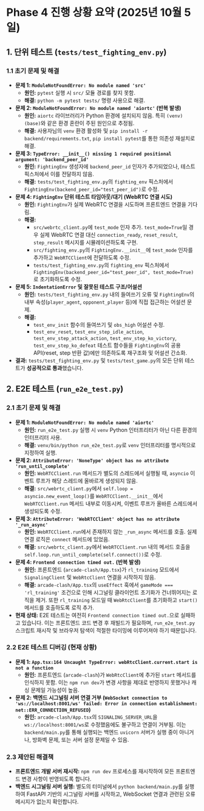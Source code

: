 # Phase 4 진행 상황 요약 (2025년 10월 5일)

## 1. 단위 테스트 (`tests/test_fighting_env.py`)

### 1.1 초기 문제 및 해결
*   **문제 1: `ModuleNotFoundError: No module named 'src'`**
    *   **원인:** `pytest` 실행 시 `src/` 모듈 경로를 찾지 못함.
    *   **해결:** `python -m pytest tests/` 명령 사용으로 해결.
*   **문제 2: `ModuleNotFoundError: No module named 'aiortc'` (반복 발생)**
    *   **원인:** `aiortc` 라이브러리가 Python 환경에 설치되지 않음. 특히 `(venv) (base)`와 같은 환경 혼란이 주된 원인으로 추정됨.
    *   **해결:** 사용자님의 `venv` 환경 활성화 및 `pip install -r backend/requirements.txt`, `pip install pytest`를 통한 의존성 재설치로 해결.
*   **문제 3: `TypeError: __init__() missing 1 required positional argument: 'backend_peer_id'`**
    *   **원인:** `FightingEnv` 생성자에 `backend_peer_id` 인자가 추가되었으나, 테스트 픽스처에서 이를 전달하지 않음.
    *   **해결:** `tests/test_fighting_env.py`의 `fighting_env` 픽스처에서 `FightingEnv(backend_peer_id="test_peer_id")`로 수정.
*   **문제 4: `FightingEnv` 단위 테스트 타임아웃/대기 (WebRTC 연결 시도)**
    *   **원인:** `FightingEnv`가 실제 WebRTC 연결을 시도하며 프론트엔드 연결을 기다림.
    *   **해결:**
        *   `src/webrtc_client.py`에 `test_mode` 인자 추가. `test_mode=True`일 경우 실제 WebRTC 연결 대신 `connection_ready`, `reset_result`, `step_result` 메시지를 시뮬레이션하도록 구현.
        *   `src/fighting_env.py`의 `FightingEnv.__init__`에 `test_mode` 인자를 추가하고 `WebRTCClient`에 전달하도록 수정.
        *   `tests/test_fighting_env.py`의 `fighting_env` 픽스처에서 `FightingEnv(backend_peer_id="test_peer_id", test_mode=True)`로 초기화하도록 수정.
*   **문제 5: `IndentationError` 및 잘못된 테스트 구조/어설션**
    *   **원인:** `tests/test_fighting_env.py` 내의 들여쓰기 오류 및 `FightingEnv`의 내부 속성(`player_agent`, `opponent_player` 등)에 직접 접근하는 어설션 문제.
    *   **해결:**
        *   `test_env_init` 함수의 들여쓰기 및 `obs_high` 어설션 수정.
        *   `test_env_reset`, `test_env_step_idle_action`, `test_env_step_attack_action`, `test_env_step_ko_victory`, `test_env_step_ko_defeat` 테스트 함수들을 `FightingEnv`의 공용 API(reset, step 반환 값)에만 의존하도록 재구조화 및 어설션 간소화.
*   **결과:** `tests/test_fighting_env.py` 및 `tests/test_game.py`의 모든 단위 테스트가 **성공적으로 통과**했습니다.

## 2. E2E 테스트 (`run_e2e_test.py`)

### 2.1 초기 문제 및 해결
*   **문제 1: `ModuleNotFoundError: No module named 'aiortc'`**
    *   **원인:** `run_e2e_test.py` 실행 시 `venv` Python 인터프리터가 아닌 다른 환경의 인터프리터 사용.
    *   **해결:** `venv/bin/python run_e2e_test.py`로 `venv` 인터프리터를 명시적으로 지정하여 실행.
*   **문제 2: `AttributeError: 'NoneType' object has no attribute 'run_until_complete'`**
    *   **원인:** `WebRTCClient.run` 메서드가 별도의 스레드에서 실행될 때, `asyncio` 이벤트 루프가 해당 스레드에 올바르게 생성되지 않음.
    *   **해결:** `src/webrtc_client.py`에서 `self.loop = asyncio.new_event_loop()`를 `WebRTCClient.__init__`에서 `WebRTCClient.run` 메서드 내부로 이동시켜, 이벤트 루프가 올바른 스레드에서 생성되도록 수정.
*   **문제 3: `AttributeError: 'WebRTCClient' object has no attribute '_run_async'`**
    *   **원인:** `WebRTCClient.run`에서 존재하지 않는 `_run_async` 메서드를 호출. 실제 연결 로직은 `connect` 메서드에 있었음.
    *   **해결:** `src/webrtc_client.py`에서 `WebRTCClient.run` 내의 메서드 호출을 `self.loop.run_until_complete(self.connect())`로 수정.
*   **문제 4: `Frontend connection timed out.` (반복 발생)**
    *   **원인:** 프론트엔드 (`arcade-clash/App.tsx`)가 `rl_training` 모드에서 `SignalingClient` 및 `WebRtcClient` 연결을 시작하지 않음.
    *   **해결:** `arcade-clash/App.tsx`의 `useEffect` 훅에서 `gameMode === 'rl_training'` 조건으로 인해 시그널링 클라이언트 초기화가 건너뛰어지는 로직을 제거. 또한 `rl_training` 모드일 때 `WebRtcClient`를 초기화하고 `start()` 메서드를 호출하도록 로직 추가.
*   **현재 상태:** E2E 테스트는 여전히 `Frontend connection timed out.`으로 실패하고 있습니다. 이는 프론트엔드 코드 변경 후 재빌드가 필요하며, `run_e2e_test.py` 스크립트 재시작 및 브라우저 탐색이 적절한 타이밍에 이루어져야 하기 때문입니다.

### 2.2 E2E 테스트 디버깅 (현재 상황)

*   **문제 1: `App.tsx:164 Uncaught TypeError: webRtcClient.current.start is not a function`**
    *   **원인:** 프론트엔드 (`arcade-clash`)가 `WebRtcClient`에 추가된 `start` 메서드를 인식하지 못함. 이는 `npm run dev`가 변경 사항을 제대로 반영하지 못했거나 캐싱 문제일 가능성이 높음.
*   **문제 2: 백엔드 시그널링 서버 연결 거부 (`WebSocket connection to 'ws://localhost:8001/ws' failed: Error in connection establishment: net::ERR_CONNECTION_REFUSED`)**
    *   **원인:** `arcade-clash/App.tsx`의 `SIGNALING_SERVER_URL`을 `ws://localhost:8001/ws`로 수정했음에도 불구하고 연결이 거부됨. 이는 `backend/main.py`를 통해 실행되는 백엔드 `uvicorn` 서버가 실행 중이 아니거나, 방화벽 문제, 또는 서버 설정 문제일 수 있음.

### 2.3 제안된 해결책

*   **프론트엔드 개발 서버 재시작:** `npm run dev` 프로세스를 재시작하여 모든 프론트엔드 변경 사항이 반영되도록 합니다.
*   **백엔드 시그널링 서버 실행:** 별도의 터미널에서 `python backend/main.py`를 실행하여 FastAPI 기반의 시그널링 서버를 시작하고, WebSocket 연결과 관련된 오류 메시지가 없는지 확인합니다.